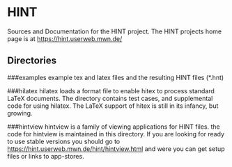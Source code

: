 # HINT
Sources and Documentation for the HINT project.
The HINT projects home page is at https://hint.userweb.mwn.de/

## Directories

###examples
   example tex and latex files and the resulting HINT files (*.hnt)

###hilatex
   hilatex loads a format file to enable hitex to process
   standard LaTeX documents. The directory contains
   test cases, and supplemental code for using hilatex.
   The LaTeX support of hitex is still in its infancy, but growing.

###hintview
   hintview is a family of viewing applications for HINT files.
   the code for hintview is maintained in this directory.
   If you are looking for ready to use stable versions you should
   go to https://hint.userweb.mwn.de/hint/hintview.html and
   were you can get setup files or links to app-stores.


